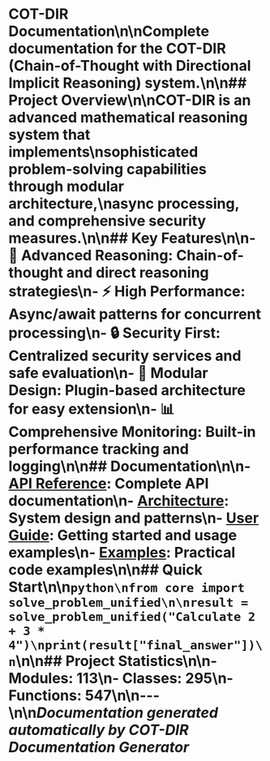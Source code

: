 # COT-DIR Documentation\n\nComplete documentation for the COT-DIR (Chain-of-Thought with Directional Implicit Reasoning) system.\n\n## Project Overview\n\nCOT-DIR is an advanced mathematical reasoning system that implements\nsophisticated problem-solving capabilities through modular architecture,\nasync processing, and comprehensive security measures.\n\n## Key Features\n\n- 🧠 **Advanced Reasoning**: Chain-of-thought and direct reasoning strategies\n- ⚡ **High Performance**: Async/await patterns for concurrent processing\n- 🔒 **Security First**: Centralized security services and safe evaluation\n- 🔧 **Modular Design**: Plugin-based architecture for easy extension\n- 📊 **Comprehensive Monitoring**: Built-in performance tracking and logging\n\n## Documentation\n\n- **[API Reference](API_Reference.md)**: Complete API documentation\n- **[Architecture](Architecture.md)**: System design and patterns\n- **[User Guide](User_Guide.md)**: Getting started and usage examples\n- **[Examples](Examples.md)**: Practical code examples\n\n## Quick Start\n\n```python\nfrom core import solve_problem_unified\n\nresult = solve_problem_unified("Calculate 2 + 3 * 4")\nprint(result["final_answer"])\n```\n\n## Project Statistics\n\n- **Modules**: 113\n- **Classes**: 295\n- **Functions**: 547\n\n---\n\n*Documentation generated automatically by COT-DIR Documentation Generator*